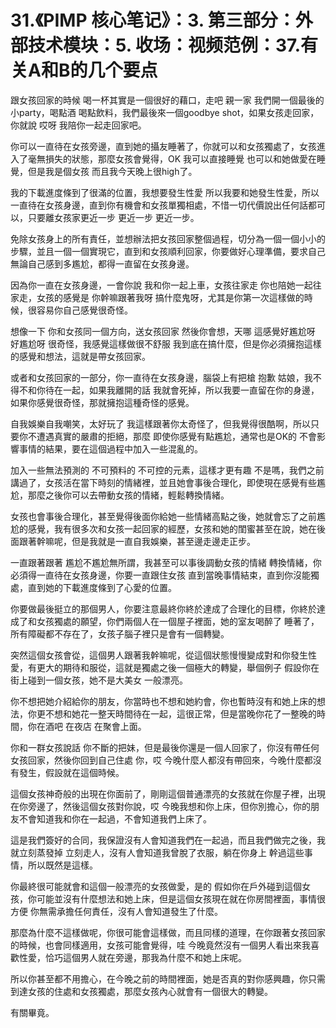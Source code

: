 # 31.《PIMP 核心笔记》：3. 第三部分：外部技术模块：5. 收场：视频范例：37.有关A和B的几个要点

跟女孩回家的時候 喝一杯其實是一個很好的藉口，走吧 親一家 我們開一個最後的小party，喝點酒 喝點飲料，我們最後來一個goodbye shot，如果女孩走回家，你就說 哎呀 我陪你一起走回家吧。

你可以一直待在女孩旁邊，直到她的攝友睡著了，你就可以和女孩獨處了，女孩進入了毫無損失的狀態，那麼女孩會覺得，OK 我可以直接睡覺 也可以和她做愛在睡覺，但是我是個女孩 而且我今天晚上很high了。

我的下載進度條到了很滿的位置，我想要發生性愛 所以我要和她發生性愛，所以一直待在女孩身邊，直到你有機會和女孩單獨相處，不惜一切代價說出任何話都可以，只要離女孩家更近一步 更近一步 更近一步。

免除女孩身上的所有責任，並想辦法把女孩回家整個過程，切分為一個一個小小的步驟，並且一個一個實現它，直到和女孩順利回家，你要做好心理準備，要求自己 無論自己感到多尷尬，都得一直留在女孩身邊。

因為你一直在女孩身邊，一會你說 我和你一起上車，女孩往家走 你也陪她一起往家走，女孩的感覺是 你幹嘛跟著我呀 搞什麼鬼呀，尤其是你第一次這樣做的時候，很容易你自己感覺很奇怪。

想像一下 你和女孩同一個方向，送女孩回家 然後你會想，天哪 這感覺好尷尬呀 好尷尬呀 很奇怪，我感覺這樣做很不舒服 我到底在搞什麼，但是你必須擁抱這樣的感覺和想法，這就是帶女孩回家。

或者和女孩回家的一部分，你一直待在女孩身邊，腦袋上有把槍 抱歉 姑娘，我不得不和你待在一起，如果我離開的話 我就會死掉，所以我要一直留在你的身邊，如果你感覺很奇怪，那就擁抱這種奇怪的感覺。

自我娛樂自我嘲笑，太好玩了 我這樣跟著你太奇怪了，但我覺得很酷啊，所以只要你不遭遇真實的嚴肅的拒絕，那麼 即使你感覺有點尷尬，通常也是OK的 不會影響事情的結果，要在這個過程中加入一些混亂的。

加入一些無法預測的 不可預料的 不可控的元素，這樣才更有趣 不是嗎，我們之前講過了，女孩活在當下時刻的情緒裡，並且她會事後合理化，即使現在感覺有些尷尬，那麼之後你可以去帶動女孩的情緒，輕鬆轉換情緒。

女孩也會事後合理化，甚至覺得後面你給她一些情緒高點之後，她就會忘了之前尷尬的感覺，我有很多次和女孩一起回家的經歷，女孩和她的閨蜜甚至在說，她在後面跟著幹嘛呢，但是我就是一直自我娛樂，甚至邊走邊走正步。

一直跟著跟著 尷尬不尷尬無所謂，我甚至可以事後調動女孩的情緒 轉換情緒，你必須得一直待在女孩身邊，你要一直跟住女孩 直到當晚事情結束，直到你沒能獨處，直到她的下載進度條到了心愛的位置。

你要做最後挺立的那個男人，你要注意最終你終於達成了合理化的目標，你終於達成了和女孩獨處的願望，你們兩個人在一個屋子裡面，她的室友喝醉了 睡著了，所有障礙都不存在了，女孩子腦子裡只是會有一個轉變。

突然這個女孩會從，這個男人跟著我幹嘛呢，從這個狀態慢慢變成對和你發生性愛，有更大的期待和服從，這就是獨處之後一個極大的轉變，舉個例子 假設你在街上碰到一個女孩，她不是大美女 一般漂亮。

你不想把她介紹給你的朋友，你當時也不想和她約會，你也暫時沒有和她上床的想法，你更不想和她花一整天時間待在一起，這很正常，但是當晚你花了一整晚的時間，你在酒吧 在夜店 在聚會上面。

你和一群女孩說話 你不斷的把妹，但是最後你還是一個人回家了，你沒有帶任何女孩回家，然後你回到自己住處 你，哎 今晚什麼人都沒有帶回來，今晚什麼都沒有發生，假設就在這個時候。

這個女孩神奇般的出現在你面前了，剛剛這個普通漂亮的女孩就在你屋子裡，出現在你旁邊了，然後這個女孩對你說，哎 今晚我想和你上床，但你別擔心，你的朋友不會知道我和你在一起過，不會知道我們上床了。

這是我們簽好的合同，我保證沒有人會知道我們在一起過，而且我們做完之後，我就立刻蒸發掉 立刻走人，沒有人會知道我曾脫了衣服，躺在你身上 幹過這些事情，所以既然是這樣。

你最終很可能就會和這個一般漂亮的女孩做愛，是的 假如你在戶外碰到這個女孩，你可能並沒有什麼想法和她上床，但是這個女孩現在就在你房間裡面，事情很方便 你無需承擔任何責任，沒有人會知道發生了什麼。

那麼為什麼不這樣做呢，你很可能會這樣做，而且同樣的道理，在你跟著女孩回家的時候，也會同樣適用，女孩可能會覺得，哇 今晚竟然沒有一個男人看出來我喜歡性愛，恰巧這個男人就在旁邊，那我為什麼不和她上床呢。

所以你甚至都不用擔心，在今晚之前的時間裡面，她是否真的對你感興趣，你只需到達女孩的住處和女孩獨處，那麼女孩內心就會有一個很大的轉變。

有關畢竟。
